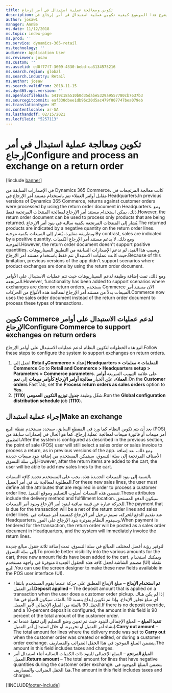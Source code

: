 ```yaml
---
title: تكوين ومعالجة عملية استبدال في أمر إرجاع
description: يشرح هذا الموضوع كيفية تكوين عملية استبدال في أمر إرجاع في Dynamics 365 Commerce.
author: josaw1
manager: AnnBe
ms.date: 11/12/2018
ms.topic: index-page
ms.prod: ''
ms.service: dynamics-365-retail
ms.technology: ''
audience: Application User
ms.reviewer: josaw
ms.custom: ''
ms.assetid: ed0f77f7-3609-4330-bebd-ca3134575216
ms.search.region: global
ms.search.industry: Retail
ms.author: josaw
ms.search.validFrom: 2018-11-15
ms.dyn365.ops.version: ''
ms.openlocfilehash: 5419c18a510b0d35dabe5329a9557780cb7637b3
ms.sourcegitcommit: eaf330dbee1db96c20d5ac479f007747bea079eb
ms.translationtype: HT
ms.contentlocale: ar-SA
ms.lasthandoff: 02/15/2021
ms.locfileid: "5257113"
---
```

# <a name="configure-and-process-an-exchange-on-a-return-order"></a><span data-ttu-id="7481d-103">تكوين ومعالجة عملية استبدال في أمر إرجاع</span><span class="sxs-lookup"><span data-stu-id="7481d-103">Configure and process an exchange on a return order</span></span>

[!include [banner](includes/banner.md)]

<span data-ttu-id="7481d-104">في الإصدارات السابقة من Dynamics 365 Commerce، كانت معالجة المرتجعات في مقابل أوامر العملاء تتم باستخدام مستند أمر الإرجاع في Headquarters.</span><span class="sxs-lookup"><span data-stu-id="7481d-104">In previous versions of Dynamics 365 Commerce, returns against customer orders were processed by using the return order document in Headquarters.</span></span> <span data-ttu-id="7481d-105">ومع ذلك، يمكن استخدام مستند أمر الإرجاع لمعالجة المنتجات المرتجعة فقط.</span><span class="sxs-lookup"><span data-stu-id="7481d-105">However, the return order document can be used to process only products that are being returned.</span></span> <span data-ttu-id="7481d-106">يُشار إلى المنتجات المرتجعة بكمية سالبة في بنود أمر الإرجاع.</span><span class="sxs-lookup"><span data-stu-id="7481d-106">The returned products are indicated by a negative quantity on the return order lines.</span></span> <span data-ttu-id="7481d-107">وبطريقة مغايرة، يُشار إلى المبيعات بكمية موجبة.</span><span class="sxs-lookup"><span data-stu-id="7481d-107">By contrast, sales are indicated by a positive quantity.</span></span> <span data-ttu-id="7481d-108">ومع ذلك، لا يدعم مستند أمر الإرجاع الكميات الموجبة.</span><span class="sxs-lookup"><span data-stu-id="7481d-108">However, the return order document doesn't support positive quantities.</span></span> <span data-ttu-id="7481d-109">وبسبب هذا القيد، لم تدعم الإصدارات السابقة من التطبيق السيناريوهات حيث كانت عمليات الاستبدال تتم فقط باستخدام مستند أمر الإرجاع.</span><span class="sxs-lookup"><span data-stu-id="7481d-109">Because of this limitation, previous versions of the app didn't support scenarios where product exchanges are done by using the return order document.</span></span>

<span data-ttu-id="7481d-110">ومع ذلك، تمت إضافة وظيفة لدعم السيناريوهات حيث تتم عمليات الاستبدال على الأوامر المرتجعة.</span><span class="sxs-lookup"><span data-stu-id="7481d-110">However, functionality has been added to support scenarios where exchanges are done on return orders.</span></span> <span data-ttu-id="7481d-111">يستخدم Commerce الآن مستند أمر المبيعات بدلاً من مستند أمر الإرجاع لمعالجة هذه الأنواع من الحركات.</span><span class="sxs-lookup"><span data-stu-id="7481d-111">Commerce now uses the sales order document instead of the return order document to process these types of transactions.</span></span>

## <a name="configure-commerce-to-support-exchanges-on-return-orders"></a><span data-ttu-id="7481d-112">تكوين Commerce لدعم عمليات الاستبدال على أوامر الإرجاع</span><span class="sxs-lookup"><span data-stu-id="7481d-112">Configure Commerce to support exchanges on return orders</span></span>

<span data-ttu-id="7481d-113">اتبع هذه الخطوات لتكوين النظام لدعم عمليات الاستبدال على أوامر الإرجاع.</span><span class="sxs-lookup"><span data-stu-id="7481d-113">Follow these steps to configure the system to support exchanges on return orders.</span></span>

1. <span data-ttu-id="7481d-114">انتقل إلى **Retail وCommerce \> إعداد Headquarters \> المعلمات \> معلمات Commerce**.</span><span class="sxs-lookup"><span data-stu-id="7481d-114">Go to **Retail and Commerce \> Headquarters setup \> Parameters \> Commerce parameters**.</span></span> <span data-ttu-id="7481d-115">على علامة التبويب السريعة **أوامر العملاء‬**، عيّن الخيار **معالجة أوامر الإرجاع كأوامر مبيعات** إلى **نعم**.</span><span class="sxs-lookup"><span data-stu-id="7481d-115">On the **Customer orders** FastTab, set the **Process return orders as sales orders** option to **Yes**.</span></span>
2. <span data-ttu-id="7481d-116">شغّل وظيفة **جدول توزيع التكوين العمومي** (**1110**).</span><span class="sxs-lookup"><span data-stu-id="7481d-116">Run the **Global configuration distribution schedule** job (**1110**).</span></span>

## <a name="make-an-exchange"></a><span data-ttu-id="7481d-117">إجراء عملية استبدال</span><span class="sxs-lookup"><span data-stu-id="7481d-117">Make an exchange</span></span>

<span data-ttu-id="7481d-118">بعد أن يتم تكوين النظام كما ورد في المقطع السابق، سيحدد مستخدم نقطة البيع (POS) أمر مبيعات أو فاتورة مبيعات لمعالجة عملية إرجاع، كما هو الحال في إصدارات سابقة من التطبيق.</span><span class="sxs-lookup"><span data-stu-id="7481d-118">After the system is configured as described in the previous section, the point of sale (POS) user will still select a sales order or sales invoice to process a return, as in previous versions of the app.</span></span> <span data-ttu-id="7481d-119">ومع ذلك، بعد إضافة الأصناف المرتجعة إلى سلة التسوق، سيتمكن المستخدم من إضافة بنود مبيعات جديدة إلى سلة التسوق.</span><span class="sxs-lookup"><span data-stu-id="7481d-119">However, after the return items are added to the cart, the user will be able to add new sales lines to the cart.</span></span>

<span data-ttu-id="7481d-120">بالنسبة إلى بنود المبيعات الجديدة هذه، يجب على المستخدم تحديد كافة السمات المطلوبة لمعالجة بند في أمر العميل.</span><span class="sxs-lookup"><span data-stu-id="7481d-120">For these new sales lines, the user must define all the attributes that are required in order to process a customer order line.</span></span> <span data-ttu-id="7481d-121">تتضمن هذه السمات أسلوب التسليم وموقع التنفيذ.</span><span class="sxs-lookup"><span data-stu-id="7481d-121">These attributes include the delivery method and fulfillment location.</span></span> <span data-ttu-id="7481d-122">سيكون الدفع المستحق للحركة عبارة عن قيمة صافية لبنود أمر الإرجاع وبنود أمر المبيعات.</span><span class="sxs-lookup"><span data-stu-id="7481d-122">The payment that is due for the transaction will be a net of the return order lines and sales order lines.</span></span> <span data-ttu-id="7481d-123">عند تقديم الدفع للحركة، سيتم ترحيل أمر الإرجاع كمستند أمر مبيعات في Headquarters، وسيقوم النظام بفوترة بنود الإرجاع على الفور.</span><span class="sxs-lookup"><span data-stu-id="7481d-123">When payment is tendered for the transaction, the return order will be posted as a sales order document in Headquarters, and the system will immediately invoice the return lines.</span></span>

<span data-ttu-id="7481d-124">لتوفير رؤية أفضل لمختلف المبالغ في سلة التسوق، تمت إضافة ثلاثة حقول مبالغ جديدة إلى سلة التسوق.</span><span class="sxs-lookup"><span data-stu-id="7481d-124">To provide better visibility into the various amounts for the cart, three new amount fields have been added to the cart.</span></span> <span data-ttu-id="7481d-125">ويمكنك استخدام مصمم الشاشة لجعل كافة هذه الحقول الجديدة متوفرة في واجهة مستخدم (UI) نقطة البيع.</span><span class="sxs-lookup"><span data-stu-id="7481d-125">You can use the screen designer to make these new fields available in the POS user interface (UI).</span></span>

- <span data-ttu-id="7481d-126">**‏‫تم استخدام الإيداع‬** – مبلغ الإيداع المطبق على حركة عندما يقوم المستخدم بانتقاء أمر العميل‬.</span><span class="sxs-lookup"><span data-stu-id="7481d-126">**Deposit applied** – The deposit amount that is applied on a transaction when the user does a customer order pickup.</span></span> <span data-ttu-id="7481d-127">إذا لم يكن هناك أي مبلغ تجاوز الإيداع، وإذا تم تكوين إيداع بنسبة 10 بالمئة، سيكون المبلغ في هذا الحقل 90 بالمئة من المبلغ الإجمالي لأمر العميل.</span><span class="sxs-lookup"><span data-stu-id="7481d-127">If there is no deposit override, and a 10-percent deposit is configured, the amount in this field is 90 percent of the total amount of the customer order.</span></span>
- <span data-ttu-id="7481d-128">**تنفيذ المبلغ** – المبلغ الإجمالي للبنود حيث تم تعيين وضع التسليم إلى **تنفيذ** عندما تم إنشاء أمر العميل أو تحريره، أو خلال استبدال أمر العميل.</span><span class="sxs-lookup"><span data-stu-id="7481d-128">**Carry out amount** – The total amount for lines where the delivery mode was set to **Carry out** when the customer order was created or edited, or during a customer order exchange.</span></span> <span data-ttu-id="7481d-129">يتضمن المبلغ الموجود في هذا الحقل الضرائب والمصاريف.</span><span class="sxs-lookup"><span data-stu-id="7481d-129">The amount in this field includes taxes and charges.</span></span>
- <span data-ttu-id="7481d-130">**المبلغ المرتجع‬** – المبلغ الإجمالي للبنود ذات الكميات السالبة أثناء استبدال أمر العميل.</span><span class="sxs-lookup"><span data-stu-id="7481d-130">**Return amount** – The total amount for lines that have negative quantities during the customer order exchange.</span></span> <span data-ttu-id="7481d-131">يتضمن المبلغ الموجود في هذا الحقل الضرائب والمصاريف.</span><span class="sxs-lookup"><span data-stu-id="7481d-131">The amount in this field includes taxes and charges.</span></span>


[!INCLUDE[footer-include](../includes/footer-banner.md)]